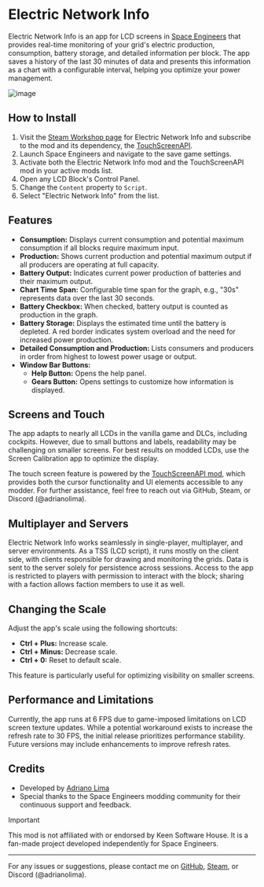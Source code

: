# Electric Network Info

Electric Network Info is an app for LCD screens in [Space Engineers](https://www.spaceengineersgame.com/) that provides real-time monitoring of your grid's electric production, consumption, battery storage, and detailed information per block. The app saves a history of the last 30 minutes of data and presents this information as a chart with a configurable interval, helping you optimize your power management.

![image](https://github.com/user-attachments/assets/173da7b6-4ba2-4357-907a-6093d1b4a6a6)

## How to Install

1. Visit the [Steam Workshop page](https://steamcommunity.com/sharedfiles/filedetails/?id=2917216762) for Electric Network Info and subscribe to the mod and its dependency, the [TouchScreenAPI](https://steamcommunity.com/sharedfiles/filedetails/?id=2668820525).
2. Launch Space Engineers and navigate to the save game settings.
3. Activate both the Electric Network Info mod and the TouchScreenAPI mod in your active mods list.
4. Open any LCD Block's Control Panel.
5. Change the `Content` property to `Script`.
6. Select "Electric Network Info" from the list.

## Features

- **Consumption:** Displays current consumption and potential maximum consumption if all blocks require maximum input.
- **Production:** Shows current production and potential maximum output if all producers are operating at full capacity.
- **Battery Output:** Indicates current power production of batteries and their maximum output.
- **Chart Time Span:** Configurable time span for the graph, e.g., "30s" represents data over the last 30 seconds.
- **Battery Checkbox:** When checked, battery output is counted as production in the graph.
- **Battery Storage:** Displays the estimated time until the battery is depleted. A red border indicates system overload and the need for increased power production.
- **Detailed Consumption and Production:** Lists consumers and producers in order from highest to lowest power usage or output.
- **Window Bar Buttons:**
  - **Help Button:** Opens the help panel.
  - **Gears Button:** Opens settings to customize how information is displayed.

## Screens and Touch

The app adapts to nearly all LCDs in the vanilla game and DLCs, including cockpits. However, due to small buttons and labels, readability may be challenging on smaller screens. For best results on modded LCDs, use the Screen Calibration app to optimize the display.

The touch screen feature is powered by the [TouchScreenAPI mod](https://github.com/adrianulima/TouchScreenAPI), which provides both the cursor functionality and UI elements accessible to any modder. For further assistance, feel free to reach out via GitHub, Steam, or Discord (@adrianolima).

## Multiplayer and Servers

Electric Network Info works seamlessly in single-player, multiplayer, and server environments. As a TSS (LCD script), it runs mostly on the client side, with clients responsible for drawing and monitoring the grids. Data is sent to the server solely for persistence across sessions. Access to the app is restricted to players with permission to interact with the block; sharing with a faction allows faction members to use it as well.

## Changing the Scale

Adjust the app's scale using the following shortcuts:

- **Ctrl + Plus:** Increase scale.
- **Ctrl + Minus:** Decrease scale.
- **Ctrl + 0:** Reset to default scale.

This feature is particularly useful for optimizing visibility on smaller screens.

## Performance and Limitations

Currently, the app runs at 6 FPS due to game-imposed limitations on LCD screen texture updates. While a potential workaround exists to increase the refresh rate to 30 FPS, the initial release prioritizes performance stability. Future versions may include enhancements to improve refresh rates.

## Credits

- Developed by [Adriano Lima](https://github.com/adrianulima)
- Special thanks to the Space Engineers modding community for their continuous support and feedback.

> [!IMPORTANT]
> This mod is not affiliated with or endorsed by Keen Software House. It is a fan-made project developed independently for Space Engineers.

---

For any issues or suggestions, please contact me on [GitHub](https://github.com/adrianulima), [Steam](https://steamcommunity.com/id/adrianulima), or Discord (@adrianolima).

